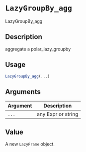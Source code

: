 # `LazyGroupBy_agg`

LazyGroupBy_agg


## Description

aggregate a polar_lazy_groupby


## Usage

```r
LazyGroupBy_agg(...)
```


## Arguments

Argument      |Description
------------- |----------------
`...`     |     any Expr or string


## Value

A new `LazyFrame` object.


